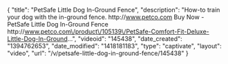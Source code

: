 {
    "title": "PetSafe Little Dog In-Ground Fence",
    "description": "How-to train your dog with the in-ground fence. http:\/\/www.petco.com Buy Now - PetSafe Little Dog In-Ground Fence http:\/\/www.petco.com\/product\/105139\/PetSafe-Comfort-Fit-Deluxe-Little-Dog-In-Ground...",
    "videoid": "145438",
    "date_created": "1394762653",
    "date_modified": "1418181183",
    "type": "captivate",
    "layout": "video",
    "url": "\/v\/petsafe-little-dog-in-ground-fence\/145438"
}